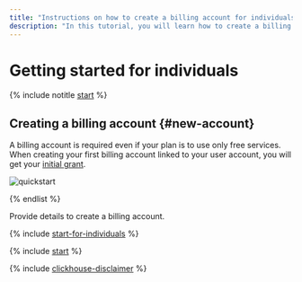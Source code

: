 ```yaml
---
title: "Instructions on how to create a billing account for individuals in {{ yandex-cloud }}"
description: "In this tutorial, you will learn how to create a billing account for an individual in {{ yandex-cloud }}. Find the answers to FAQs about a billing account and paid consumption, the initial grant, and documents."
---
```


# Getting started for individuals

{% include notitle [start](../_includes/quickstart-start.md) %}

## Creating a billing account {#new-account}

A billing account is required even if your plan is to use only free services. When creating your first billing account linked to your user account, you will get your [initial grant](../usage-grant.md).

![quickstart](../../_assets/overview/individuals-paid-version.svg)

{% endlist %}

Provide details to create a billing account.

{% include [start-for-individuals](../../_includes/billing/billing-account-create-individual.md) %}

{% include [start](../_includes/quickstart-qa-whats-next-individuals.md) %}

{% include [clickhouse-disclaimer](../../_includes/clickhouse-disclaimer.md) %}